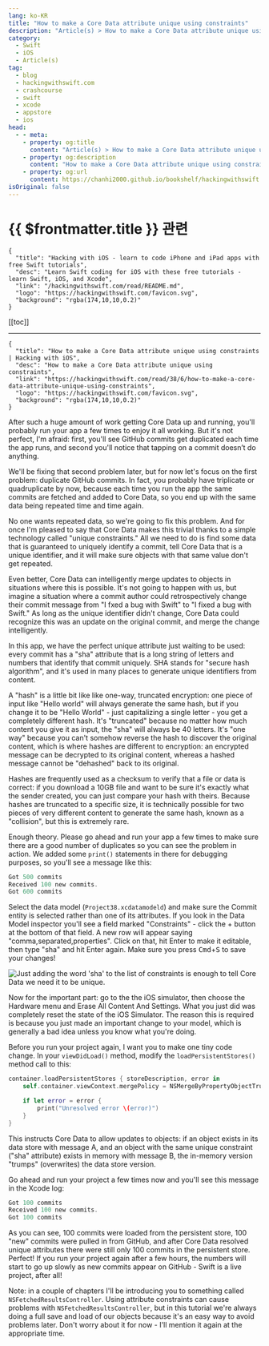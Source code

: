 ```yaml
---
lang: ko-KR
title: "How to make a Core Data attribute unique using constraints"
description: "Article(s) > How to make a Core Data attribute unique using constraints"
category:
  - Swift
  - iOS
  - Article(s)
tag: 
  - blog
  - hackingwithswift.com
  - crashcourse
  - swift
  - xcode
  - appstore
  - ios  
head:
  - - meta:
    - property: og:title
      content: "Article(s) > How to make a Core Data attribute unique using constraints"
    - property: og:description
      content: "How to make a Core Data attribute unique using constraints"
    - property: og:url
      content: https://chanhi2000.github.io/bookshelf/hackingwithswift.com/read/38/06-how-to-make-a-core-data-attribute-unique-using-constraints.html
isOriginal: false
---
```


# {{ $frontmatter.title }} 관련

```component VPCard
{
  "title": "Hacking with iOS - learn to code iPhone and iPad apps with free Swift tutorials",
  "desc": "Learn Swift coding for iOS with these free tutorials - learn Swift, iOS, and Xcode",
  "link": "/hackingwithswift.com/read/README.md",
  "logo": "https://hackingwithswift.com/favicon.svg",
  "background": "rgba(174,10,10,0.2)"
}
```

[[toc]]

---

```component VPCard
{
  "title": "How to make a Core Data attribute unique using constraints | Hacking with iOS",
  "desc": "How to make a Core Data attribute unique using constraints",
  "link": "https://hackingwithswift.com/read/38/6/how-to-make-a-core-data-attribute-unique-using-constraints",
  "logo": "https://hackingwithswift.com/favicon.svg",
  "background": "rgba(174,10,10,0.2)"
}
```

After such a huge amount of work getting Core Data up and running, you'll probably run your app a few times to enjoy it all working. But it's not perfect, I'm afraid: first, you'll see GitHub commits get duplicated each time the app runs, and second you'll notice that tapping on a commit doesn’t do anything.

We'll be fixing that second problem later, but for now let's focus on the first problem: duplicate GitHub commits. In fact, you probably have triplicate or quadruplicate by now, because each time you run the app the same commits are fetched and added to Core Data, so you end up with the same data being repeated time and time again.

No one wants repeated data, so we're going to fix this problem. And for once I'm pleased to say that Core Data makes this trivial thanks to a simple technology called "unique constraints." All we need to do is find some data that is guaranteed to uniquely identify a commit, tell Core Data that is a unique identifier, and it will make sure objects with that same value don't get repeated.

Even better, Core Data can intelligently merge updates to objects in situations where this is possible. It's not going to happen with us, but imagine a situation where a commit author could retrospectively change their commit message from "I fxed a bug with Swift" to "I fixed a bug with Swift." As long as the unique identifier didn't change, Core Data could recognize this was an update on the original commit, and merge the change intelligently.

In this app, we have the perfect unique attribute just waiting to be used: every commit has a "sha" attribute that is a long string of letters and numbers that identify that commit uniquely. SHA stands for "secure hash algorithm", and it's used in many places to generate unique identifiers from content.

A "hash" is a little bit like like one-way, truncated encryption: one piece of input like "Hello world" will always generate the same hash, but if you change it to be "Hello World" - just capitalizing a single letter - you get a completely different hash. It's "truncated" because no matter how much content you give it as input, the "sha" will always be 40 letters. It's "one way" because you can't somehow reverse the hash to discover the original content, which is where hashes are different to encryption: an encrypted message can be decrypted to its original content, whereas a hashed message cannot be "dehashed" back to its original.

Hashes are frequently used as a checksum to verify that a file or data is correct: if you download a 10GB file and want to be sure it's exactly what the sender created, you can just compare your hash with theirs. Because hashes are truncated to a specific size, it is technically possible for two pieces of very different content to generate the same hash, known as a "collision", but this is extremely rare.

Enough theory. Please go ahead and run your app a few times to make sure there are a good number of duplicates so you can see the problem in action. We added some `print()` statements in there for debugging purposes, so you'll see a message like this:

```swift
Got 500 commits
Received 100 new commits.
Got 600 commits
```

Select the data model (<VPIcon icon="iconfont icon-xcode"/>`Project38.xcdatamodeld`) and make sure the Commit entity is selected rather than one of its attributes. If you look in the Data Model inspector you'll see a field marked "Constraints" - click the + button at the bottom of that field. A new row will appear saying "comma,separated,properties". Click on that, hit Enter to make it editable, then type "sha" and hit Enter again. Make sure you press <kbd>Cmd</kbd>+<kbd>S</kbd> to save your changes!

![Just adding the word 'sha' to the list of constraints is enough to tell Core Data we need it to be unique.](https://hackingwithswift.com/img/books/hws/38-8@2x.png)

Now for the important part: go to the the iOS simulator, then choose the Hardware menu and Erase All Content And Settings.
What you just did was completely reset the state of the iOS Simulator. The reason this is required is because you just made an important change to your model, which is generally a bad idea unless you know what you're doing.

Before you run your project again, I want you to make one tiny code change. In your `viewDidLoad()` method, modify the `loadPersistentStores()` method call to this:

```swift
container.loadPersistentStores { storeDescription, error in
    self.container.viewContext.mergePolicy = NSMergeByPropertyObjectTrumpMergePolicy

    if let error = error {
        print("Unresolved error \(error)")
    }
}
```

This instructs Core Data to allow updates to objects: if an object exists in its data store with message A, and an object with the same unique constraint ("sha" attribute) exists in memory with message B, the in-memory version "trumps" (overwrites) the data store version.

Go ahead and run your project a few times now and you'll see this message in the Xcode log:

```swift
Got 100 commits
Received 100 new commits.
Got 100 commits
```

As you can see, 100 commits were loaded from the persistent store, 100 "new" commits were pulled in from GitHub, and after Core Data resolved unique attributes there were still only 100 commits in the persistent store. Perfect! If you run your project again after a few hours, the numbers will start to go up slowly as new commits appear on GitHub - Swift is a live project, after all!

Note: in a couple of chapters I'll be introducing you to something called `NSFetchedResultsController`. Using attribute constraints can cause problems with `NSFetchedResultsController`, but in this tutorial we're always doing a full save and load of our objects because it's an easy way to avoid problems later. Don't worry about it for now - I'll mention it again at the appropriate time.


